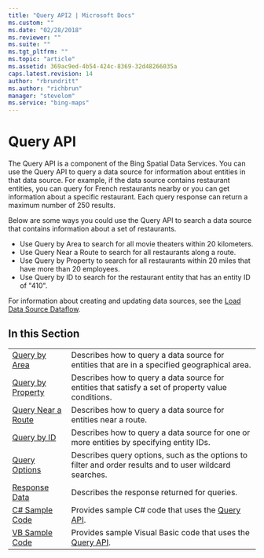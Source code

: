 ```yaml
---
title: "Query API2 | Microsoft Docs"
ms.custom: ""
ms.date: "02/28/2018"
ms.reviewer: ""
ms.suite: ""
ms.tgt_pltfrm: ""
ms.topic: "article"
ms.assetid: 369ac9ed-4b54-424c-8369-32d48266035a
caps.latest.revision: 14
author: "rbrundritt"
ms.author: "richbrun"
manager: "stevelom"
ms.service: "bing-maps"
---
```

# Query API
The Query API is a component of the Bing Spatial Data Services. You can use the Query API to query a data source for information about entities in that data source. For example, if the data source contains restaurant entities, you can query for French restaurants nearby or you can get information about a specific restaurant. Each query response can return a maximum number of 250 results.  
  
 Below are some ways you could use the Query API to search a data source that contains information about a set of restaurants.  
  
-   Use Query by Area to search for all movie theaters within 20 kilometers.    
-   Use Query Near a Route to search for all restaurants along a route.    
-   Use Query by Property to search for all restaurants within 20 miles that have more than 20 employees.    
-   Use Query by ID to search for the restaurant entity that has an entity ID of "410".  
  
 For information about creating and updating data sources, see the [Load Data Source Dataflow](../data-source-management-api/load-data-source-dataflow/index.md).  
  
## In this Section  
  
|||  
|-|-|  
|[Query by Area](../query-api/query-by-area.md)|Describes how to query a data source for entities that are in a specified geographical area.|  
|[Query by Property](../query-api/query-by-property.md)|Describes how to query a data source for entities that satisfy a set of property value conditions.|  
|[Query Near a Route](../query-api/query-near-route.md)|Describes how to query a data source for entities near a route.|  
|[Query by ID](../query-api/query-by-id.md)|Describes how to query a data source for one or more entities by specifying entity IDs.|  
|[Query Options](../query-api/query-options.md)|Describes query options, such as the options to filter and order results and to user wildcard searches.|  
|[Response Data](../query-api/query-response-description.md)|Describes the response returned for queries.|  
|[C# Sample Code](../query-api/query-api-sample-code-csharp.md)|Provides sample C# code that uses the [Query API](../query-api/index.md).|  
|[VB Sample Code](../query-api/query-api-sample-code-vb.md)|Provides sample Visual Basic code that uses the [Query API](../query-api/index.md).|